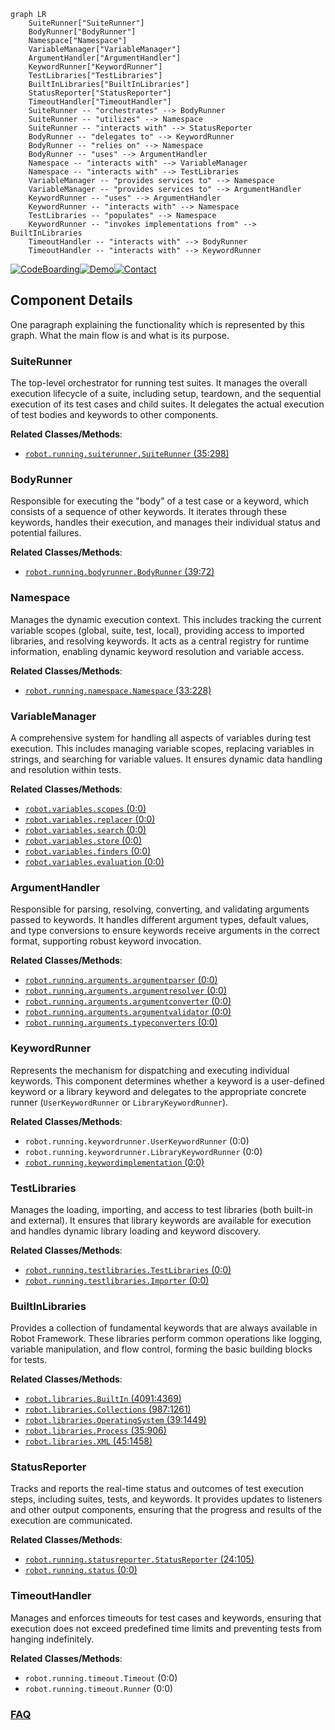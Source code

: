 ```mermaid
graph LR
    SuiteRunner["SuiteRunner"]
    BodyRunner["BodyRunner"]
    Namespace["Namespace"]
    VariableManager["VariableManager"]
    ArgumentHandler["ArgumentHandler"]
    KeywordRunner["KeywordRunner"]
    TestLibraries["TestLibraries"]
    BuiltInLibraries["BuiltInLibraries"]
    StatusReporter["StatusReporter"]
    TimeoutHandler["TimeoutHandler"]
    SuiteRunner -- "orchestrates" --> BodyRunner
    SuiteRunner -- "utilizes" --> Namespace
    SuiteRunner -- "interacts with" --> StatusReporter
    BodyRunner -- "delegates to" --> KeywordRunner
    BodyRunner -- "relies on" --> Namespace
    BodyRunner -- "uses" --> ArgumentHandler
    Namespace -- "interacts with" --> VariableManager
    Namespace -- "interacts with" --> TestLibraries
    VariableManager -- "provides services to" --> Namespace
    VariableManager -- "provides services to" --> ArgumentHandler
    KeywordRunner -- "uses" --> ArgumentHandler
    KeywordRunner -- "interacts with" --> Namespace
    TestLibraries -- "populates" --> Namespace
    KeywordRunner -- "invokes implementations from" --> BuiltInLibraries
    TimeoutHandler -- "interacts with" --> BodyRunner
    TimeoutHandler -- "interacts with" --> KeywordRunner
```
[![CodeBoarding](https://img.shields.io/badge/Generated%20by-CodeBoarding-9cf?style=flat-square)](https://github.com/CodeBoarding/GeneratedOnBoardings)[![Demo](https://img.shields.io/badge/Try%20our-Demo-blue?style=flat-square)](https://www.codeboarding.org/demo)[![Contact](https://img.shields.io/badge/Contact%20us%20-%20contact@codeboarding.org-lightgrey?style=flat-square)](mailto:contact@codeboarding.org)

## Component Details

One paragraph explaining the functionality which is represented by this graph. What the main flow is and what is its purpose.

### SuiteRunner
The top-level orchestrator for running test suites. It manages the overall execution lifecycle of a suite, including setup, teardown, and the sequential execution of its test cases and child suites. It delegates the actual execution of test bodies and keywords to other components.


**Related Classes/Methods**:

- <a href="https://github.com/robotframework/robotframework/blob/master/src/robot/running/suiterunner.py#L35-L298" target="_blank" rel="noopener noreferrer">`robot.running.suiterunner.SuiteRunner` (35:298)</a>


### BodyRunner
Responsible for executing the "body" of a test case or a keyword, which consists of a sequence of other keywords. It iterates through these keywords, handles their execution, and manages their individual status and potential failures.


**Related Classes/Methods**:

- <a href="https://github.com/robotframework/robotframework/blob/master/src/robot/running/bodyrunner.py#L39-L72" target="_blank" rel="noopener noreferrer">`robot.running.bodyrunner.BodyRunner` (39:72)</a>


### Namespace
Manages the dynamic execution context. This includes tracking the current variable scopes (global, suite, test, local), providing access to imported libraries, and resolving keywords. It acts as a central registry for runtime information, enabling dynamic keyword resolution and variable access.


**Related Classes/Methods**:

- <a href="https://github.com/robotframework/robotframework/blob/master/src/robot/running/namespace.py#L33-L228" target="_blank" rel="noopener noreferrer">`robot.running.namespace.Namespace` (33:228)</a>


### VariableManager
A comprehensive system for handling all aspects of variables during test execution. This includes managing variable scopes, replacing variables in strings, and searching for variable values. It ensures dynamic data handling and resolution within tests.


**Related Classes/Methods**:

- <a href="https://github.com/robotframework/robotframework/blob/master/src/robot/variables/scopes.py#L0-L0" target="_blank" rel="noopener noreferrer">`robot.variables.scopes` (0:0)</a>
- <a href="https://github.com/robotframework/robotframework/blob/master/src/robot/variables/replacer.py#L0-L0" target="_blank" rel="noopener noreferrer">`robot.variables.replacer` (0:0)</a>
- <a href="https://github.com/robotframework/robotframework/blob/master/src/robot/variables/search.py#L0-L0" target="_blank" rel="noopener noreferrer">`robot.variables.search` (0:0)</a>
- <a href="https://github.com/robotframework/robotframework/blob/master/src/robot/variables/store.py#L0-L0" target="_blank" rel="noopener noreferrer">`robot.variables.store` (0:0)</a>
- <a href="https://github.com/robotframework/robotframework/blob/master/src/robot/variables/finders.py#L0-L0" target="_blank" rel="noopener noreferrer">`robot.variables.finders` (0:0)</a>
- <a href="https://github.com/robotframework/robotframework/blob/master/src/robot/variables/evaluation.py#L0-L0" target="_blank" rel="noopener noreferrer">`robot.variables.evaluation` (0:0)</a>


### ArgumentHandler
Responsible for parsing, resolving, converting, and validating arguments passed to keywords. It handles different argument types, default values, and type conversions to ensure keywords receive arguments in the correct format, supporting robust keyword invocation.


**Related Classes/Methods**:

- <a href="https://github.com/robotframework/robotframework/blob/master/src/robot/running/arguments/argumentparser.py#L0-L0" target="_blank" rel="noopener noreferrer">`robot.running.arguments.argumentparser` (0:0)</a>
- <a href="https://github.com/robotframework/robotframework/blob/master/src/robot/running/arguments/argumentresolver.py#L0-L0" target="_blank" rel="noopener noreferrer">`robot.running.arguments.argumentresolver` (0:0)</a>
- <a href="https://github.com/robotframework/robotframework/blob/master/src/robot/running/arguments/argumentconverter.py#L0-L0" target="_blank" rel="noopener noreferrer">`robot.running.arguments.argumentconverter` (0:0)</a>
- <a href="https://github.com/robotframework/robotframework/blob/master/src/robot/running/arguments/argumentvalidator.py#L0-L0" target="_blank" rel="noopener noreferrer">`robot.running.arguments.argumentvalidator` (0:0)</a>
- <a href="https://github.com/robotframework/robotframework/blob/master/src/robot/running/arguments/typeconverters.py#L0-L0" target="_blank" rel="noopener noreferrer">`robot.running.arguments.typeconverters` (0:0)</a>


### KeywordRunner
Represents the mechanism for dispatching and executing individual keywords. This component determines whether a keyword is a user-defined keyword or a library keyword and delegates to the appropriate concrete runner (`UserKeywordRunner` or `LibraryKeywordRunner`).


**Related Classes/Methods**:

- `robot.running.keywordrunner.UserKeywordRunner` (0:0)
- `robot.running.keywordrunner.LibraryKeywordRunner` (0:0)
- <a href="https://github.com/robotframework/robotframework/blob/master/src/robot/running/keywordimplementation.py#L0-L0" target="_blank" rel="noopener noreferrer">`robot.running.keywordimplementation` (0:0)</a>


### TestLibraries
Manages the loading, importing, and access to test libraries (both built-in and external). It ensures that library keywords are available for execution and handles dynamic library loading and keyword discovery.


**Related Classes/Methods**:

- <a href="https://github.com/robotframework/robotframework/blob/master/src/robot/running/testlibraries.py#L0-L0" target="_blank" rel="noopener noreferrer">`robot.running.testlibraries.TestLibraries` (0:0)</a>
- <a href="https://github.com/robotframework/robotframework/blob/master/src/robot/running/testlibraries.py#L0-L0" target="_blank" rel="noopener noreferrer">`robot.running.testlibraries.Importer` (0:0)</a>


### BuiltInLibraries
Provides a collection of fundamental keywords that are always available in Robot Framework. These libraries perform common operations like logging, variable manipulation, and flow control, forming the basic building blocks for tests.


**Related Classes/Methods**:

- <a href="https://github.com/robotframework/robotframework/blob/master/src/robot/libraries/BuiltIn.py#L4091-L4369" target="_blank" rel="noopener noreferrer">`robot.libraries.BuiltIn` (4091:4369)</a>
- <a href="https://github.com/robotframework/robotframework/blob/master/src/robot/libraries/Collections.py#L987-L1261" target="_blank" rel="noopener noreferrer">`robot.libraries.Collections` (987:1261)</a>
- <a href="https://github.com/robotframework/robotframework/blob/master/src/robot/libraries/OperatingSystem.py#L39-L1449" target="_blank" rel="noopener noreferrer">`robot.libraries.OperatingSystem` (39:1449)</a>
- <a href="https://github.com/robotframework/robotframework/blob/master/src/robot/libraries/Process.py#L35-L906" target="_blank" rel="noopener noreferrer">`robot.libraries.Process` (35:906)</a>
- <a href="https://github.com/robotframework/robotframework/blob/master/src/robot/libraries/XML.py#L45-L1458" target="_blank" rel="noopener noreferrer">`robot.libraries.XML` (45:1458)</a>


### StatusReporter
Tracks and reports the real-time status and outcomes of test execution steps, including suites, tests, and keywords. It provides updates to listeners and other output components, ensuring that the progress and results of the execution are communicated.


**Related Classes/Methods**:

- <a href="https://github.com/robotframework/robotframework/blob/master/src/robot/running/statusreporter.py#L24-L105" target="_blank" rel="noopener noreferrer">`robot.running.statusreporter.StatusReporter` (24:105)</a>
- <a href="https://github.com/robotframework/robotframework/blob/master/src/robot/running/status.py#L0-L0" target="_blank" rel="noopener noreferrer">`robot.running.status` (0:0)</a>


### TimeoutHandler
Manages and enforces timeouts for test cases and keywords, ensuring that execution does not exceed predefined time limits and preventing tests from hanging indefinitely.


**Related Classes/Methods**:

- `robot.running.timeout.Timeout` (0:0)
- `robot.running.timeout.Runner` (0:0)




### [FAQ](https://github.com/CodeBoarding/GeneratedOnBoardings/tree/main?tab=readme-ov-file#faq)